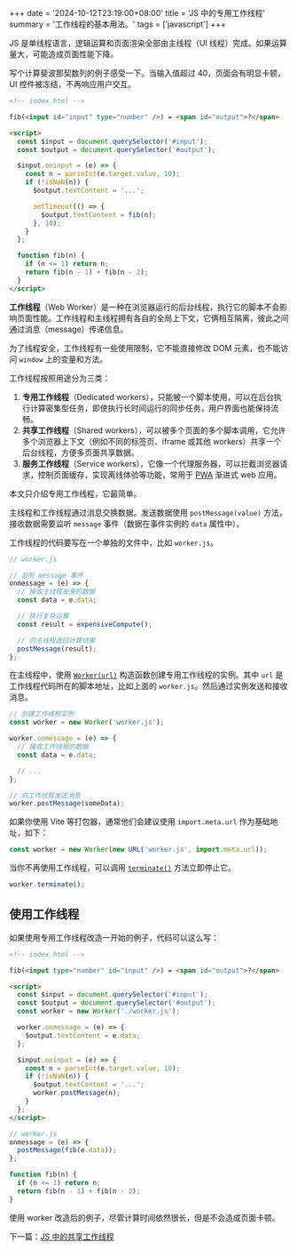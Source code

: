 +++
date = '2024-10-12T23:19:00+08:00'
title = 'JS 中的专用工作线程'
summary = '工作线程的基本用法。'
tags = ['javascript']
+++

JS 是单线程语言，逻辑运算和页面渲染全部由主线程（UI 线程）完成。如果运算量大，可能造成页面性能下降。

写个计算斐波那契数列的例子感受一下。当输入值超过 40，页面会有明显卡顿，UI 控件被冻结，不再响应用户交互。

```html
<!-- index.html -->

fib(<input id="input" type="number" />) = <span id="output">?</span>

<script>
  const $input = document.querySelector('#input');
  const $output = document.querySelector('#output');

  $input.oninput = (e) => {
    const n = parseInt(e.target.value, 10);
    if (!isNaN(n)) {
      $output.textContent = '...';

      setTimeout(() => {
        $output.textContent = fib(n);
      }, 10);
    }
  };

  function fib(n) {
    if (n <= 1) return n;
    return fib(n - 1) + fib(n - 2);
  }
</script>
```

**工作线程**（Web Worker）是一种在浏览器运行的后台线程，执行它的脚本不会影响页面性能。工作线程和主线程拥有各自的全局上下文，它俩相互隔离，彼此之间通过消息（message）传递信息。

为了线程安全，工作线程有一些使用限制，它不能直接修改 DOM 元素，也不能访问 `window` 上的变量和方法。

工作线程按照用途分为三类：

1. **专用工作线程**（Dedicated workers），只能被一个脚本使用，可以在后台执行计算密集型任务，即使执行长时间运行的同步任务，用户界面也能保持流畅。
2. **共享工作线程**（Shared workers），可以被多个页面的多个脚本调用，它允许多个浏览器上下文（例如不同的标签页、iframe 或其他 workers）共享一个后台线程，方便多页面共享数据。
3. **服务工作线程**（Service workers），它像一个代理服务器，可以拦截浏览器请求，控制页面缓存，实现离线体验等功能，常用于 [PWA](https://developer.mozilla.org/en-US/docs/Web/Progressive_web_apps 'Progressive web apps') 渐进式 web 应用。

本文只介绍专用工作线程，它最简单。

主线程和工作线程通过消息交换数据。发送数据使用 `postMessage(value)` 方法，接收数据需要监听 `message` 事件（数据在事件实例的 `data` 属性中）。

工作线程的代码要写在一个单独的文件中，比如 `worker.js`。

```js
// worker.js

// 监听 message 事件
onmessage = (e) => {
  // 接收主线程发来的数据
  const data = e.data;

  // 执行复杂运算
  const result = expensiveCompute();

  // 向主线程返回计算结果
  postMessage(result);
};
```

在主线程中，使用 [`Worker(url)`](https://developer.mozilla.org/en-US/docs/Web/API/Worker/Worker) 构造函数创建专用工作线程的实例。其中 `url` 是工作线程代码所在的脚本地址，比如上面的 `worker.js`。然后通过实例发送和接收消息。

```js
// 创建工作线程实例
const worker = new Worker('worker.js');

worker.onmessage = (e) => {
  // 接收工作线程的数据
  const data = e.data;

  // ...
};

// 向工作线程发送消息
worker.postMessage(someData);
```

如果你使用 Vite 等打包器，通常他们会建议使用 `import.meta.url` 作为基础地址，如下：

```js
const worker = new Worker(new URL('worker.js', import.meta.url));
```

当你不再使用工作线程，可以调用 [`terminate()`](https://developer.mozilla.org/en-US/docs/Web/API/Worker/terminate) 方法立即停止它。

```js
worker.terminate();
```

## 使用工作线程

如果使用专用工作线程改造一开始的例子，代码可以这么写：

```html
<!-- index.html -->

fib(<input type="number" id="input" />) = <span id="output">?</span>

<script>
  const $input = document.querySelector('#input');
  const $output = document.querySelector('#output');
  const worker = new Worker('./worker.js');

  worker.onmessage = (e) => {
    $output.textContent = e.data;
  };

  $input.oninput = (e) => {
    const n = parseInt(e.target.value, 10);
    if (!isNaN(n)) {
      $output.textContent = '...';
      worker.postMessage(n);
    }
  };
</script>
```

```js
// worker.js
onmessage = (e) => {
  postMessage(fib(e.data));
};

function fib(n) {
  if (n <= 1) return n;
  return fib(n - 1) + fib(n - 2);
}
```

使用 worker 改造后的例子，尽管计算时间依然很长，但是不会造成页面卡顿。

下一篇：[JS 中的共享工作线程](/posts/shared-worker/)

